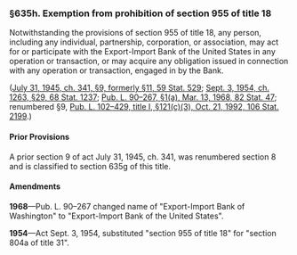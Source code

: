 ### §635h. Exemption from prohibition of section 955 of title 18 ###

Notwithstanding the provisions of section 955 of title 18, any person, including any individual, partnership, corporation, or association, may act for or participate with the Export-Import Bank of the United States in any operation or transaction, or may acquire any obligation issued in connection with any operation or transaction, engaged in by the Bank.

([July 31, 1945, ch. 341, §9, formerly §11, 59 Stat. 529](/statviewer.htm?volume=59&page=529); [Sept. 3, 1954, ch. 1263, §29, 68 Stat. 1237](/statviewer.htm?volume=68&page=1237); [Pub. L. 90–267, §1(a), Mar. 13, 1968, 82 Stat. 47](/statviewer.htm?volume=82&page=47); renumbered §9, [Pub. L. 102–429, title I, §121(c)(3), Oct. 21, 1992, 106 Stat. 2199](/statviewer.htm?volume=106&page=2199).)

#### Prior Provisions ####

A prior section 9 of act July 31, 1945, ch. 341, was renumbered section 8 and is classified to section 635g of this title.

#### Amendments ####

**1968**—Pub. L. 90–267 changed name of "Export-Import Bank of Washington" to "Export-Import Bank of the United States".

**1954**—Act Sept. 3, 1954, substituted "section 955 of title 18" for "section 804a of title 31".